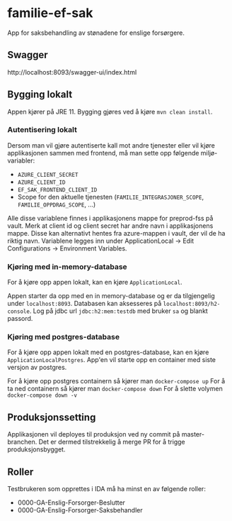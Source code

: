 # familie-ef-sak
App for saksbehandling av stønadene for enslige forsørgere.

## Swagger
http://localhost:8093/swagger-ui/index.html

## Bygging lokalt
Appen kjører på JRE 11. Bygging gjøres ved å kjøre `mvn clean install`. 

### Autentisering lokalt
Dersom man vil gjøre autentiserte kall mot andre tjenester eller vil kjøre applikasjonen sammen med frontend, må man sette opp følgende miljø-variabler:
* `AZURE_CLIENT_SECRET`
* `AZURE_CLIENT_ID`
* `EF_SAK_FRONTEND_CLIENT_ID`
* Scope for den aktuelle tjenesten (`FAMILIE_INTEGRASJONER_SCOPE`, `FAMILIE_OPPDRAG_SCOPE`, ...)

Alle disse variablene finnes i applikasjonens mappe for preprod-fss på vault. Merk at client id og client secret har andre navn i applikasjonens mappe. 
Disse kan alternativt hentes fra azure-mappen i vault, der vil de ha riktig navn. Variablene legges inn under ApplicationLocal -> Edit Configurations -> Environment Variables. 

### Kjøring med in-memory-database
For å kjøre opp appen lokalt, kan en kjøre `ApplicationLocal`.

Appen starter da opp med en in memory-database og er da tilgjengelig under `localhost:8093`.
Databasen kan aksesseres på `localhost:8093/h2-console`. Log på jdbc url `jdbc:h2:mem:testdb` med bruker `sa` og blankt passord.

### Kjøring med postgres-database
For å kjøre opp appen lokalt med en postgres-database, kan en kjøre `ApplicationLocalPostgres`.
App'en vil starte opp en container med siste versjon av postgres. 

For å kjøre opp postgres containern så kjører man `docker-compose up`
For å ta ned containern så kjører man `docker-compose down`
For å slette volymen `docker-compose down -v`


## Produksjonssetting
Applikasjonen vil deployes til produksjon ved ny commit på master-branchen. Det er dermed tilstrekkelig å merge PR for å trigge produksjonsbygget. 

## Roller
Testbrukeren som opprettes i IDA må ha minst en av følgende roller:
- 0000-GA-Enslig-Forsorger-Beslutter
- 0000-GA-Enslig-Forsorger-Saksbehandler
  
